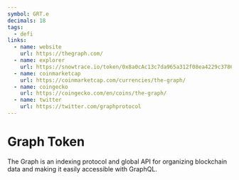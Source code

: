 ```yaml
---
symbol: GRT.e
decimals: 18
tags:
  - defi
links:
  - name: website
    url: https://thegraph.com/
  - name: explorer
    url: https://snowtrace.io/token/0x8a0cAc13c7da965a312f08ea4229c37869e85cB9
  - name: coinmarketcap
    url: https://coinmarketcap.com/currencies/the-graph/
  - name: coingecko
    url: https://coingecko.com/en/coins/the-graph/
  - name: twitter
    url: https://twitter.com/graphprotocol
---
```


# Graph Token

The Graph is an indexing protocol and global API for organizing blockchain data and making it easily accessible with GraphQL.
